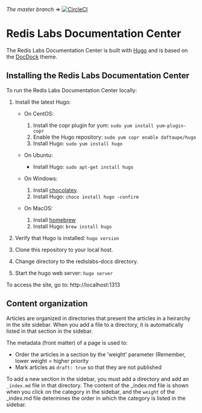 _The master branch_ => [![CircleCI](https://circleci.com/gh/RedisLabs/redislabs-docs/tree/master.svg?style=svg)](https://circleci.com/gh/RedisLabs/redislabs-docs/tree/master)

# Redis Labs Documentation Center

The Redis Labs Documentation Center is built with [Hugo]( https://gohugo.io/ ) and is based on the [DocDock]( https://github.com/vjeantet/hugo-theme-docdock.git ) theme.

## Installing the Redis Labs Documentation Center

To run the Redis Labs Documentation Center locally:

1. Install the latest Hugo:

    * On CentOS:

        1. Install the copr plugin for yum: `sudo yum install yum-plugin-copr`
        1. Enable the Hugo repository: `sudo yum copr enable daftaupe/hugo`
        1. Install Hugo: `sudo yum install hugo`

    * On Ubuntu:
    
        * Install Hugo: `sudo apt-get install hugo`

    * On Windows:

        1. Install [chocolatey](https://chocolatey.org/install).
        1. Install Hugo: `choco install hugo -confirm`
        
    * On MacOS:

        1. Install [homebrew](https://brew.sh/)
        2. Install Hugo: `brew install hugo`

1. Verify that Hugo is installed: `hugo version`
1. Clone this repository to your local host.
1. Change directory to the redislabs-docs directory.
1. Start the hugo web server: `hugo server`

To access the site, go to: http://localhost:1313

<!-- ## Staging

Version branches are automatically built to https://docs.Redis Labs.co.

When you commit a change to any other branch, the site is built to the staging directory  so you can preview and share your changes before publishing them in the official public documentation.

Your staging website is available at: https://docs.Redis Labs.co/staging/<branch_name>

Don't worry about cluttering - staging websites are automatically removed after 21 days.

## Publishing

Official version documentation is published through the version build branches (for example 4.3.0-build).

The master branch is published to https://docs.Redis Labs.co/staging/dev and represents the latest documentation for the latest publicly available release. This branch is published to the latest official version site once a day.

The next branch is published to https://docs.Redis Labs.co/staging/next and represents the latest documentation for the upcoming release. This branch is published to the community documentation site https://docs.Redis Labs.co/community each time a community milestone is released. -->

## Content organization

Articles are organized in directories that present the articles in a heirarchy in the site sidebar. When you add a file to a directory, it is automatically listed in that section in the sidebar.

The metadata (front matter) of a page is used to:

* Order the articles in a section by the 'weight' parameter (Remember, lower weight = higher priority
* Mark articles as `draft: true` so that they are not published

To add a new section in the sidebar, you must add a directory and add an `_index.md` file in that directory. The content of the _index.md file is shown when you click on the category in the sidebar, and the `weight` of the _index.md file determines the order in which the category is listed in the sidebar.

<!-- ## Link to latest 

To create a link that will always direct to the latest version of the docs use 'latest/' syntax:
```
[Latest home page](http://docs.Redis Labs.co/latest)
```
Goes to: `http://docs.Redis Labs.co/<latest_version_number>`

For example: [Latest home page](http://docs.Redis Labs.co/latest)

## Markdown

For more information about markdown syntax, see the [cheatsheet](http://www.redislabs.com/docs/latest/cheatsheet). -->
